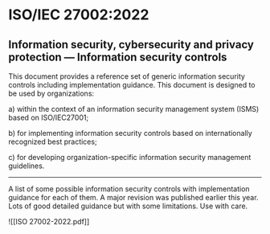 # ISO/IEC 27002:2022

## Information security, cybersecurity and privacy protection — Information security controls

This document provides a reference set of generic information security controls including implementation guidance. This document is designed to be used by organizations:

a) within the context of an information security management system (ISMS) based on ISO/IEC27001;

b) for implementing information security controls based on internationally recognized best practices;

c) for developing organization-specific information security management guidelines.

---

A list of some possible information security controls with implementation guidance for each of them. A major revision was published earlier this year. Lots of good detailed guidance but with some limitations. Use with care.

![[ISO 27002-2022.pdf]]